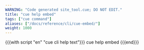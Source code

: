 ```yaml
---
WARNING: "Code generated site_tool.cue; DO NOT EDIT."
title: "cue help embed"
tags: ["cue command"]
aliases: ["/docs/reference/cli/cue-embed/"]
weight: 1000
---
```


{{{with script "en" "cue cli help text"}}}
cue help embed
{{{end}}}
